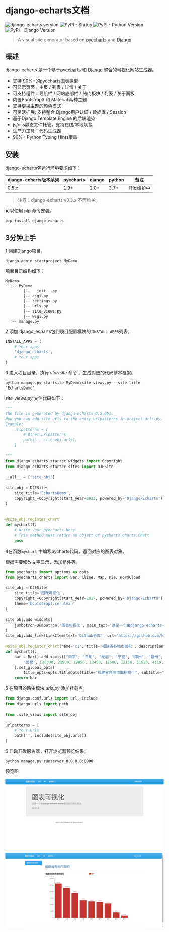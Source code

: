 # django-echarts文档

![django-echarts version](https://img.shields.io/pypi/v/django-echarts.svg) ![PyPI - Status](https://img.shields.io/pypi/status/django-echarts.svg) ![PyPI - Python Version](https://img.shields.io/pypi/pyversions/django-echarts.svg) ![PyPI - Django Version](https://img.shields.io/pypi/djversions/django-echarts.svg)


> A visual site generator based on [pyecharts](https://github.com/pyecharts/pyecharts) and [Django](https://www.djangoproject.com). 

## 概述

django-echarts 是一个基于[pyecharts](https://github.com/pyecharts/pyecharts) 和 [Django](https://www.djangoproject.com) 整合的可视化网站生成器。

- 支持 90%+的pyecharts图表类型
- 可显示页面：主页 / 列表 / 详情 / 关于
- 可支持组件：导航栏 / 网站底部栏 / 热门板块 / 列表 / 关于面板 
- 内置Bootstrap3 和 Material 两种主题
- 支持更换主题的颜色模式
- 可灵活扩展: 支持整合 Django用户认证 / 数据库 / Session 
- 基于Django Template Engine 的后端渲染
- js/css静态文件托管，支持在线/本地切换
- 生产力工具：代码生成器
- 90%+ Python Typing Hints覆盖

## 安装

django-echarts包运行环境要求如下：

| django-echarts版本系列 | pyecharts | django | python | 备注 |
| ------ | ------ | ------ | ----- | ----- |
| 0.5.x | 1.9+ | 2.0+ | 3.7+ | 开发维护中 |

> 注意：django-echarts v0.3.x 不再维护。

可以使用 pip 命令安装。

```shell
pip install django-echarts
```

## 3分钟上手

1 创建Django项目。

```shell
django-admin startproject MyDemo
```

项目目录结构如下：

```text
MyDemo
  |-- MyDemo
        |-- __init__.py
        |-- asgi.py
        |-- settings.py
        |-- urls.py
        |-- site_views.py
        |-- wsgi.py
  |-- manage.py
```

2 添加 django_echarts包到项目配置模块的 `INSTALL_APPS`列表。

```python
INSTALL_APPS = (
    # Your apps
    'django_echarts',
    # Your apps
)
```

3 进入项目目录，执行 *startsite* 命令 ，生成对应的代码基本框架。

````text
python manage.py startsite MyDemo\site_views.py --site-title "EchartsDemo"
````

*site_views.py* 文件代码如下： 

```python
"""
The file is generated by django-echarts 0.5.0b1.
Now you can add site urls to the entry urlpatterns in project urls.py.
Example:
    urlpatterns = [
        # Other urlpatterns
        path('', site_obj.urls),
    ]

"""
from django_echarts.starter.widgets import Copyright
from django_echarts.starter.sites import DJESite

__all__ = ['site_obj']

site_obj = DJESite(
    site_title='EchartsDemo',
    copyright_=Copyright(start_year=2022, powered_by='Django-Echarts')
)


@site_obj.register_chart
def mychart():
    # Write your pyecharts here.
    # This method must return an object of pycharts.charts.Chart
    pass


```

4在函数`mychart` 中编写pycharts代码，返回对应的图表对象。

根据需要修改文字显示，添加组件等。

```python
from pyecharts import options as opts
from pyecharts.charts import Bar, Kline, Map, Pie, WordCloud

site_obj = DJESite(
    site_title='图表可视化',
    copyright_=Copyright(start_year=2017, powered_by='Django-Echarts'),
    theme='bootstrap3.cerulean'
)

site_obj.add_widgets(
    jumbotron=Jumbotron('图表可视化', main_text='这是一个由django-echarts-starter驱动的可视化网站。', small_text='版本1.0'),
)
site_obj.add_link(LinkItem(text='Github仓库', url='https://github.com/kinegratii/django-echarts', new_page=True))

@site_obj.register_chart(name='c1', title='福建省各地市面积', description='福建省各地市面积排行', catalog='福建统计')
def mychart():
    bar = Bar().add_xaxis(["南平", "三明", "龙岩", "宁德", "漳州", "福州", "泉州", "莆田", "厦门"]).add_yaxis(
        '面积', [26300, 22900, 19050, 13450, 12600, 12150, 11020, 4119, 1576]
    ).set_global_opts(
        title_opts=opts.TitleOpts(title="福建省各地市面积排行", subtitle="单位：平方公里"))
    return bar
```

5 在项目的路由模块 *urls.py* 添加挂载点。


```python
from django.conf.urls import url, include
from django.urls import path

from .site_views import site_obj

urlpatterns = [
    # Your urls
    path('', include(site_obj.urls))
]
```

6 启动开发服务器，打开浏览器预览结果。

```text
python manage.py runserver 0.0.0.0:8900
```




预览图

![first_chart_demo](images/quickstart-0.png)

